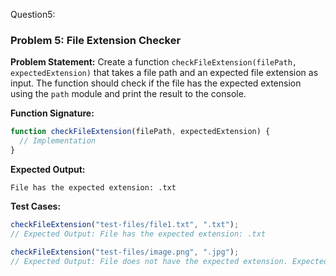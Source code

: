 Question5:

### Problem 5: File Extension Checker

**Problem Statement:**
Create a function `checkFileExtension(filePath, expectedExtension)` that takes a file path and an expected file extension as input. The function should check if the file has the expected extension using the `path` module and print the result to the console.

**Function Signature:**

```javascript
function checkFileExtension(filePath, expectedExtension) {
  // Implementation
}
```

**Expected Output:**

```
File has the expected extension: .txt
```

**Test Cases:**

```javascript
checkFileExtension("test-files/file1.txt", ".txt");
// Expected Output: File has the expected extension: .txt

checkFileExtension("test-files/image.png", ".jpg");
// Expected Output: File does not have the expected extension. Expected: .jpg, Actual: .png
```